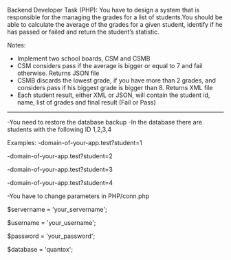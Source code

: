 Backend Developer Task (PHP):
You have to design a system that is responsible for the managing the grades for a list
of students.You should be able to calculate the average of the grades for a given student,
identify if he has passed or failed and return the student’s statistic.

Notes:
- Implement two school boards, CSM and CSMB
- CSM considers pass if the average is bigger or equal to 7 and fail otherwise. Returns
JSON file
- CSMB discards the lowest grade, if you have more than 2 grades, and considers pass if
his biggest grade is bigger than 8. Returns XML file
- Each student result, either XML or JSON, will contain the student id, name, list of
grades and final result (Fail or Pass)

______________________________________________________________________________________________________


-You need to restore the database backup 
-In the database there are students with the following ID 1,2,3,4


Examples:
-domain-of-your-app.test?student=1

-domain-of-your-app.test?student=2

-domain-of-your-app.test?student=3

-domain-of-your-app.test?student=4


-You have to change parameters in PHP/conn.php

$servername = 'your_servername';

$username =  'your_username';

$password =  'your_password';

$database =  'quantox';

